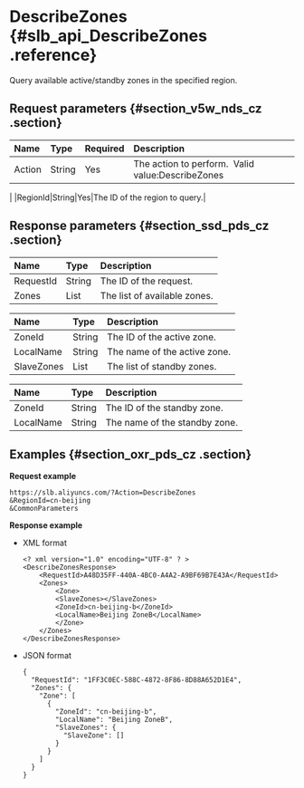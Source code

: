 # DescribeZones {#slb_api_DescribeZones .reference}

Query available active/standby zones in the specified region.

## Request parameters {#section_v5w_nds_cz .section}

|Name|Type|Required|Description|
|:---|:---|:-------|:----------|
|Action|String|Yes|The action to perform.  Valid value:DescribeZones

|
|RegionId|String|Yes|The ID of the region to query.|

## Response parameters {#section_ssd_pds_cz .section}

|Name|Type|Description|
|:---|:---|:----------|
|RequestId|String|The ID of the request.|
|Zones|List|The list of available zones.|

|Name|Type|Description|
|:---|:---|:----------|
|ZoneId|String|The ID of the active zone.|
|LocalName|String|The name of the active zone.|
|SlaveZones|List|The list of standby zones.|

|Name|Type|Description|
|:---|:---|:----------|
|ZoneId|String|The ID of the standby zone.|
|LocalName|String|The name of the standby zone.|

## Examples {#section_oxr_pds_cz .section}

**Request example**

``` {#public}
https://slb.aliyuncs.com/?Action=DescribeZones
&RegionId=cn-beijing
&CommonParameters
```

**Response example**

-   XML format

    ```
    <? xml version="1.0" encoding="UTF-8" ? >
    <DescribeZonesResponse>
        <RequestId>A48D35FF-440A-4BC0-A4A2-A9BF69B7E43A</RequestId>
        <Zones>
    	    <Zone>
    		<SlaveZones></SlaveZones>
    		<ZoneId>cn-beijing-b</ZoneId>
    		<LocalName>Beijing ZoneB</LocalName>
    	    </Zone>
        </Zones>
    </DescribeZonesResponse>
    ```

-   JSON format

    ```
    {
      "RequestId": "1FF3C0EC-588C-4872-8F86-8D88A652D1E4",
      "Zones": {
        "Zone": [
          {
            "ZoneId": "cn-beijing-b",
            "LocalName": "Beijing ZoneB",
            "SlaveZones": {
              "SlaveZone": []
            }
          }
        ]
      }
    }
    ```


